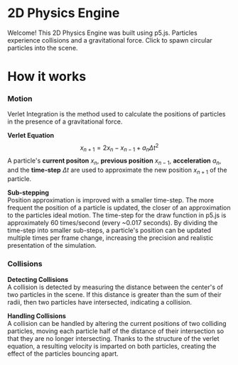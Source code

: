 # 2D Physics Engine
Welcome! This 2D Physics Engine was built using p5.js. Particles experience collisions and a gravitational force. Click to spawn circular particles into the scene.
# How it works
### Motion
Verlet Integration is the method used to calculate the positions of particles in the presence of a gravitational force. 

**Verlet Equation**
$$x_{n+1} = 2x_{n} - x_{n-1} + a_{n}Δt^2$$
A particle's **current positon** $x_{n}$, **previous position** $x_{n-1}$, **acceleration** $a_{n}$, and the **time-step** $Δt$ are used to approximate the new position $x_{n+1}$ of the particle.

**Sub-stepping**
<br>Position approximation is improved with a smaller time-step. The more frequent the position of a particle is updated, the closer of an approximation to the particles ideal motion. The time-step for the draw function in p5.js is approximately 60 times/second (every ~0.017 seconds). By dividing the time-step into smaller sub-steps, a particle's position can be updated multiple times per frame change, increasing the precision and realistic presentation of the simulation. 

### Collisions
**Detecting Collisions**
<br>A collision is detected by measuring the distance between the center's of two particles in the scene. If this distance is greater than the sum of their radii, then two particles have intersected, indicating a collision.

**Handling Collisions**
<br>A collision can be handled by altering the current positions of two colliding particles, moving each particle half of the distance of their intersection so that they are no longer intersecting. Thanks to the structure of the verlet equation, a resulting velocity is imparted on both particles, creating the effect of the particles bouncing apart. 
